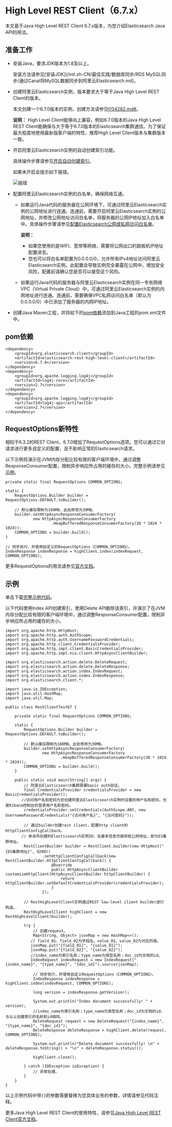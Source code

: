 # High Level REST Client（6.7.x）

本文基于Java High Level REST Client 6.7.x版本，为您介绍Elasticsearch Java API的用法。

## 准备工作

-   安装Java，要求JDK版本为1.8及以上。

    安装方法请参见[安装JDK](/intl.zh-CN/最佳实践/数据库同步/RDS MySQL同步/通过Canal将MySQL数据同步到阿里云Elasticsearch.md)。

-   创建阿里云Elasticsearch实例，版本要求大于等于Java High Level REST Client的版本。

    本文创建一个6.7.0版本的实例，创建方法请参见[t134282.md\#](/intl.zh-CN/Elasticsearch/管理实例/创建阿里云Elasticsearch实例.md)。

    **说明：** High Level Client能够向上兼容，例如6.7.0版本的Java High Level REST Client能确保与大于等于6.7.0版本的Elasticsearch集群通信。为了保证最大程度地使用最新版客户端的特性，推荐High Level Client版本与集群版本一致。

-   开启阿里云Elasticsearch实例的自动创建索引功能。

    具体操作步骤请参见[开启自动创建索引](/intl.zh-CN/Elasticsearch/快速访问与配置.md)。

    如果未开启会提示如下报错。

    ![报错](https://static-aliyun-doc.oss-accelerate.aliyuncs.com/assets/img/zh-CN/8769559951/p97345.png)

-   配置阿里云Elasticsearch实例的白名单，确保网络互通。
    -   如果运行Java代码的服务器在公网环境下，可通过阿里云Elasticsearch实例的公网地址进行连通。连通前，需要开启阿里云Elasticsearch实例的公网地址，并修改公网地址访问白名单，将服务器的公网IP地址加入白名单中。具体操作步骤请参见[配置Elasticsearch公网或私网访问白名单](/intl.zh-CN/Elasticsearch/安全配置/配置ES公网或私网访问白名单.md)。

        **说明：**

        -   如果您使用的是WIFI、宽带等网络，需要将公网出口的跳板机IP地址配置进去。
        -   您也可以将白名单配置为0.0.0.0/0，允许所有IPv4地址访问阿里云Elasticsearch实例。此配置会导致实例完全暴露在公网中，增加安全风险，配置前请确认您是否可以接受这个风险。
    -   如果运行Java代码的服务器与阿里云Elasticsearch实例在同一专有网络VPC（Virtual Private Cloud）中，可通过阿里云Elasticsearch实例的内网地址进行连通。连通前，需要确保VPC私网访问白名单（默认为0.0.0.0/0）中已添加了服务器的内网IP地址。
-   创建Java Maven工程，并将如下的[pom依赖](#section_ktg_ufa_71x)添加到Java工程的pom.xml文件中。

## pom依赖

```
<dependency>
    <groupId>org.elasticsearch.client</groupId>
    <artifactId>elasticsearch-rest-high-level-client</artifactId>
    <version>6.7.0</version>
</dependency>
<dependency>
    <groupId>org.apache.logging.log4j</groupId>
    <artifactId>log4j-core</artifactId>
    <version>2.7</version>
</dependency>
<dependency>
    <groupId>org.apache.logging.log4j</groupId>
    <artifactId>log4j-api</artifactId>
    <version>2.7</version>
</dependency>
```

## RequestOptions新特性

相较于6.3.2的REST Client，6.7.0增加了RequestOptions选项。您可以通过它对请求进行更多自定义的配置，且不影响正常的Elasticsearch请求。

以下示例将演示在JVM内存分配比较有限的客户端环境中，通过调整ResponseConsumer配置，限制异步响应所占用的缓存的大小。完整示例请参见[示例](#section_8o2_u21_w9c)。

```
private static final RequestOptions COMMON_OPTIONS;

static {
    RequestOptions.Builder builder = RequestOptions.DEFAULT.toBuilder();

    // 默认缓存限制为100MB，此处修改为30MB。
    builder.setHttpAsyncResponseConsumerFactory(
            new HttpAsyncResponseConsumerFactory
                    .HeapBufferedResponseConsumerFactory(30 * 1024 * 1024));
    COMMON_OPTIONS = builder.build();
}
```

```
// 同步执行，并使用自定义的RequestOptions（COMMON_OPTIONS）。
IndexResponse indexResponse = highClient.index(indexRequest, COMMON_OPTIONS);
```

更多RequestOptions的用法请参见[官方文档](https://www.elastic.co/guide/en/elasticsearch/client/java-rest/6.7/java-rest-low-usage-requests.html#java-rest-low-usage-request-options)。

## 示例

单击下载[完整示例代码](https://docs-aliyun.cn-hangzhou.oss.aliyun-inc.com/assets/attach/33813/cn_zh/1593402377566/es6.7-demo.zip)。

以下代码使用Index API创建索引，使用Delete API删除该索引，并演示了在JVM内存分配比较有限的客户端环境中，通过调整ResponseConsumer配置，限制异步响应所占用的缓存的大小。

```
import org.apache.http.HttpHost;
import org.apache.http.auth.AuthScope;
import org.apache.http.auth.UsernamePasswordCredentials;
import org.apache.http.client.CredentialsProvider;
import org.apache.http.impl.client.BasicCredentialsProvider;
import org.apache.http.impl.nio.client.HttpAsyncClientBuilder;

import org.elasticsearch.action.delete.DeleteRequest;
import org.elasticsearch.action.delete.DeleteResponse;
import org.elasticsearch.action.index.IndexRequest;
import org.elasticsearch.action.index.IndexResponse;
import org.elasticsearch.client.*;

import java.io.IOException;
import java.util.HashMap;
import java.util.Map;

public class RestClientTest67 {

    private static final RequestOptions COMMON_OPTIONS;

    static {
        RequestOptions.Builder builder = RequestOptions.DEFAULT.toBuilder();

        // 默认缓存限制为100MB，此处修改为30MB。
        builder.setHttpAsyncResponseConsumerFactory(
                new HttpAsyncResponseConsumerFactory
                        .HeapBufferedResponseConsumerFactory(30 * 1024 * 1024));
        COMMON_OPTIONS = builder.build();
    }

    public static void main(String[] args) {
        // 阿里云Elasticsearch集群需要basic auth验证。
        final CredentialsProvider credentialsProvider = new BasicCredentialsProvider();
       //访问用户名和密码为您创建阿里云Elasticsearch实例时设置的用户名和密码，也是Kibana控制台的登录用户名和密码。
        credentialsProvider.setCredentials(AuthScope.ANY, new UsernamePasswordCredentials("{访问用户名}", "{访问密码}"));

        // 通过builder创建rest client，配置http client的HttpClientConfigCallback。
       // 单击所创建的Elasticsearch实例ID，在基本信息页面获取公网地址，即为ES集群地址。
        RestClientBuilder builder = RestClient.builder(new HttpHost("{ES集群地址}", 9200))
                .setHttpClientConfigCallback(new RestClientBuilder.HttpClientConfigCallback() {
                    @Override
                    public HttpAsyncClientBuilder customizeHttpClient(HttpAsyncClientBuilder httpClientBuilder) {
                        return httpClientBuilder.setDefaultCredentialsProvider(credentialsProvider);
                    }
                });

        // RestHighLevelClient实例通过REST low-level client builder进行构造。
        RestHighLevelClient highClient = new RestHighLevelClient(builder);

        try {
            // 创建request。
            Map<String, Object> jsonMap = new HashMap<>();
           // field_01、field_02为字段名，value_01、value_02为对应的值。
           jsonMap.put("{field_01}", "{value_01}");
           jsonMap.put("{field_02}", "{value_02}");
           //index_name为索引名称；type_name为类型名称；doc_id为文档的id。
           IndexRequest indexRequest = new IndexRequest("{index_name}", "{type_name}", "{doc_id}").source(jsonMap);

            // 同步执行，并使用自定义RequestOptions（COMMON_OPTIONS）。
            IndexResponse indexResponse = highClient.index(indexRequest, COMMON_OPTIONS);

            long version = indexResponse.getVersion();

            System.out.println("Index document successfully! " + version);
            //index_name为索引名称；type_name为类型名称；doc_id为文档的id。与以上创建索引的名称和id相同。
            DeleteRequest request = new DeleteRequest("{index_name}", "{type_name}", "{doc_id}");
            DeleteResponse deleteResponse = highClient.delete(request, COMMON_OPTIONS);

            System.out.println("Delete document successfully! \n" + deleteResponse.toString() + "\n" + deleteResponse.status());

            highClient.close();

        } catch (IOException ioException) {
            // 异常处理。
        }
    }
}
```

以上示例代码中带`{}`的参数需要替换为您具体业务的参数，详情请参见代码注释。

更多Java High Level REST Client的使用特性，请参见[Java High Level REST Client官方文档](https://www.elastic.co/guide/en/elasticsearch/client/java-rest/6.7/java-rest-high.html)。

